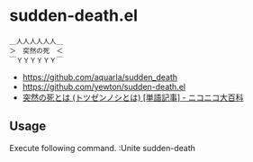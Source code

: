 # sudden-death.el

    ＿人人人人人人＿  
    ＞　突然の死　＜  
    ￣ＹＹＹＹＹＹ￣

- https://github.com/aquarla/sudden_death
- https://github.com/yewton/sudden-death.el
- [突然の死とは (トツゼンノシとは) [単語記事] - ニコニコ大百科](http://dic.nicovideo.jp/a/%E7%AA%81%E7%84%B6%E3%81%AE%E6%AD%BB "突然の死とは (トツゼンノシとは) [単語記事] - ニコニコ大百科")

## Usage
Execute following command.
    :Unite sudden-death
